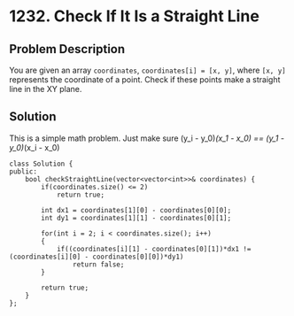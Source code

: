 # 1232. Check If It Is a Straight Line

## Problem Description

You are given an array `coordinates`, `coordinates[i] = [x, y]`, where `[x, y]` represents the coordinate of a point. Check if these points make a straight line in the XY plane.

## Solution

This is a simple math problem. Just make sure (y_i - y_0)*(x_1 - x_0) == (y_1 - y_0)*(x_i - x_0)



```
class Solution {
public:
    bool checkStraightLine(vector<vector<int>>& coordinates) {
        if(coordinates.size() <= 2)
            return true;
        
        int dx1 = coordinates[1][0] - coordinates[0][0];
        int dy1 = coordinates[1][1] - coordinates[0][1];
        
        for(int i = 2; i < coordinates.size(); i++)
        {
            if((coordinates[i][1] - coordinates[0][1])*dx1 != (coordinates[i][0] - coordinates[0][0])*dy1)
                return false;
        }
        
        return true;
    }
};
```

